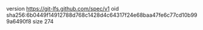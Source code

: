version https://git-lfs.github.com/spec/v1
oid sha256:6b0449f14912788d768c1428d4c64317f24e68baa47fe6c77cd10b999a6490f8
size 274
